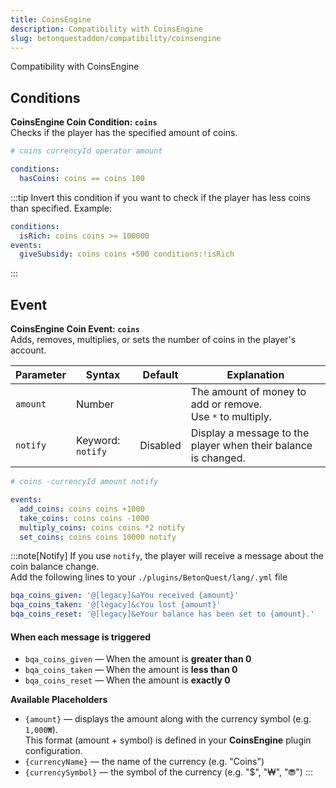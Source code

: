 ```yaml
---
title: CoinsEngine
description: Compatibility with CoinsEngine
slug: betonquestaddon/compatibility/coinsengine
---
```


Compatibility with CoinsEngine

## **Conditions**
**CoinsEngine Coin Condition: `coins`**\
Checks if the player has the specified amount of coins.

```yaml
# coins currencyId operator amount

conditions:
  hasCoins: coins == coins 100
```

:::tip
Invert this condition if you want to check if the player has less coins than specified. Example:

```yaml
conditions:
  isRich: coins coins >= 100000
events:
  giveSubsidy: coins coins +500 conditions:!isRich
```
:::

## **Event**
**CoinsEngine Coin Event: `coins`**\
Adds, removes, multiplies, or sets the number of coins in the player's account.

| Parameter | Syntax            | Default  | Explanation                                                    |
|-----------|-------------------|----------|----------------------------------------------------------------|
| `amount`  | Number            |          | The amount of money to add or remove.<br> Use `*` to multiply. |
| `notify`  | Keyword: `notify` | Disabled | Display a message to the player when their balance is changed. |

```yaml
# coins -currencyId amount notify

events:
  add_coins: coins coins +1000
  take_coins: coins coins -1000
  multiply_coins: coins coins *2 notify
  set_coins: coins coins 10000 notify
```

:::note[Notify]
If you use `notify`, the player will receive a message about the coin balance change.\
Add the following lines to your `./plugins/BetonQuest/lang/.yml` file

```yaml
bqa_coins_given: '@[legacy]&aYou received {amount}'
bqa_coins_taken: '@[legacy]&cYou lost {amount}'
bqa_coins_reset: '@[legacy]&eYour balance has been set to {amount}.'
``` 
#### When each message is triggered
* `bqa_coins_given` — When the amount is **greater than 0**
* `bqa_coins_taken` — When the amount is **less than 0**
* `bqa_coins_reset` — When the amount is **exactly 0**

**Available Placeholders**

* `{amount}` — displays the amount along with the currency symbol (e.g. `1,000₩`). <br>
This format (amount + symbol) is defined in your **CoinsEngine** plugin configuration.
* `{currencyName}` — the name of the currency (e.g. "Coins")
* `{currencySymbol}` — the symbol of the currency (e.g. "$", "₩", "⛃")
:::